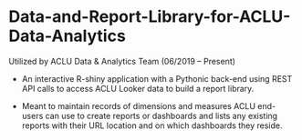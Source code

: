# Data-and-Report-Library-for-ACLU-Data-Analytics

Utilized by ACLU Data & Analytics Team (06/2019 – Present)

- An interactive R-shiny application with a Pythonic back-end using REST API calls to access ACLU Looker data to build a report library.

- Meant to maintain records of dimensions and measures ACLU end-users can use to create reports or dashboards and lists any existing reports with their URL location and on which dashboards they reside.
